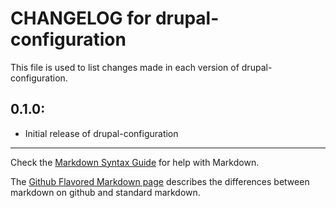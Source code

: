 # CHANGELOG for drupal-configuration

This file is used to list changes made in each version of drupal-configuration.

## 0.1.0:

* Initial release of drupal-configuration

- - -
Check the [Markdown Syntax Guide](http://daringfireball.net/projects/markdown/syntax) for help with Markdown.

The [Github Flavored Markdown page](http://github.github.com/github-flavored-markdown/) describes the differences between markdown on github and standard markdown.
